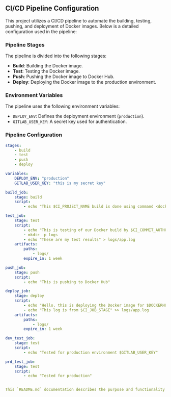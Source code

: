 ## CI/CD Pipeline Configuration

This project utilizes a CI/CD pipeline to automate the building, testing, pushing, and deployment of Docker images. Below is a detailed configuration used in the pipeline:

### Pipeline Stages

The pipeline is divided into the following stages:
- **Build**: Building the Docker image.
- **Test**: Testing the Docker image.
- **Push**: Pushing the Docker image to Docker Hub.
- **Deploy**: Deploying the Docker image to the production environment.

### Environment Variables

The pipeline uses the following environment variables:
- `DEPLOY_ENV`: Defines the deployment environment (`production`).
- `GITLAB_USER_KEY`: A secret key used for authentication.

### Pipeline Configuration

```yaml
stages: 
    - build
    - test
    - push
    - deploy

variables:
    DEPLOY_ENV: "production"
    GITLAB_USER_KEY: "this is my secret key"

build_job: 
    stage: build
    script:
        - echo "This $CI_PROJECT_NAME build is done using command <docker build -t tag .>"

test_job:
    stage: test
    script:
        - echo "This is testing of our Docker build by $CI_COMMIT_AUTHOR"
        - mkdir -p logs
        - echo "These are my test results" > logs/app.log
    artifacts:
        paths: 
            - logs/   
        expire_in: 1 week

push_job:
    stage: push  
    script: 
        - echo "This is pushing to Docker Hub"

deploy_job:
    stage: deploy  
    script: 
        - echo "Hello, this is deploying the Docker image for $DOCKERHUB_USER"
        - echo "This log is from $CI_JOB_STAGE" >> logs/app.log
    artifacts:
        paths:
            - logs/
        expire_in: 1 week        

dev_test_job:
    stage: test 
    script:
        - echo "Tested for production environment $GITLAB_USER_KEY"

prd_test_job:
    stage: test
    script:
        - echo "Tested for production"


This `README.md` documentation describes the purpose and functionality of each part of your CI/CD pipeline, making it easier for others to understand and use.

